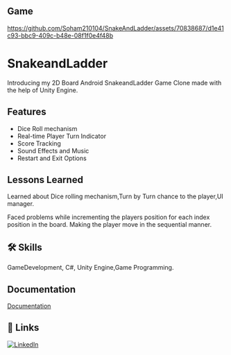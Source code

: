 ## Game


https://github.com/Soham210104/SnakeAndLadder/assets/70838687/d1e41c93-bbc9-409c-b48e-08f1f0e4f48b


# SnakeandLadder

Introducing my 2D Board Android SnakeandLadder Game Clone made with the help of Unity Engine.


## Features

- Dice Roll mechanism
- Real-time Player Turn Indicator
- Score Tracking
- Sound Effects and Music
- Restart and Exit Options



## Lessons Learned

Learned about Dice rolling mechanism,Turn by Turn chance to the player,UI manager.

Faced problems while incrementing the players position for each index position in the board.
Making the player move in the sequential manner.


## 🛠 Skills
GameDevelopment, C#, Unity Engine,Game Programming.


## Documentation

[Documentation](https://docs.unity3d.com/Manual/index.html)


## 🔗 Links
[![LinkedIn](https://img.shields.io/badge/LinkedIn-0A66C2?style=for-the-badge&logo=linkedin&logoColor=white)](https://www.linkedin.com/posts/soham-ovhal-pccoe_unity2d-unitydeveloper-unitydevelopment-activity-7095133984862408704-NUSs?utm_source=share&utm_medium=member_desktop)


